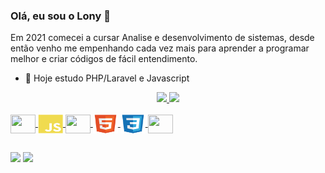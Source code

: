 ### Olá, eu sou o Lony 👻
Em 2021 comecei a cursar Analise e desenvolvimento de sistemas, desde então venho me empenhando cada vez mais para aprender a programar melhor e criar códigos de fácil entendimento.

- 🔭 Hoje estudo PHP/Laravel e Javascript



<div align="center">
  <a href="https://github.com/Lony-dot">
  <img height="180em" src="https://github-readme-stats.vercel.app/api?username=Lony-Dot&show_icons=true&theme=dark&include_all_commits=true&count_private=true"/>
  <img height="180em" src="https://github-readme-stats.vercel.app/api/top-langs/?username=matheus-o-silva&layout=compact&langs_count=7&theme=dark"/>
</div>

<div style="display: inline_block"><br>
<img align="center"  height="30" width="40" src="https://cdn.jsdelivr.net/gh/devicons/devicon/icons/laravel/laravel-plain-wordmark.svg">
<img align="center"  height="30" width="40" src="https://raw.githubusercontent.com/devicons/devicon/master/icons/javascript/javascript-plain.svg">
<img align="center"  height="30" width="40" src="https://cdn.jsdelivr.net/gh/devicons/devicon/icons/git/git-original.svg">
<img align="center"  height="30" width="40" src="https://raw.githubusercontent.com/devicons/devicon/master/icons/html5/html5-original.svg">
<img align="center"  height="30" width="40" src="https://raw.githubusercontent.com/devicons/devicon/master/icons/css3/css3-original.svg">
<img align="center"  height="30" width="40" src="https://cdn.jsdelivr.net/gh/devicons/devicon/icons/mysql/mysql-original-wordmark.svg">
</div>
  
##  
  
<div>  

  <a href = "mailto:loonydarck@hotmail.com"><img src="https://img.shields.io/badge/-Gmail-%23333?style=for-the-badge&logo=gmail&logoColor=white" target="_blank"></a>
  <a href="https://www.linkedin.com/in/harrison-bueno-b4b7ba1a8" target="_blank"><img src="https://img.shields.io/badge/-LinkedIn-%230077B5?style=for-the-badge&logo=linkedin&logoColor=white" target="_blank"></a> 
<a href="https://wa.me/message/CRQY3GBEGCC5P1">

 
</div>  



